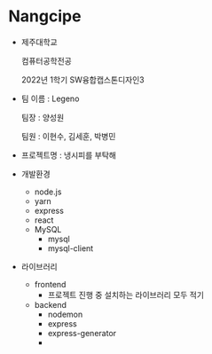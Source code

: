 # Nangcipe

- 제주대학교

  컴퓨터공학전공

  2022년 1학기 SW융합캡스톤디자인3

  

- 팀 이름 : Legeno

  팀장 : 양성원

  팀원 : 이현수, 김세훈, 박병민

  

- 프로젝트명 : 냉시피를 부탁해



- 개발환경
  - node.js
  - yarn
  - express
  - react
  - MySQL
    - mysql
    - mysql-client
- 라이브러리
  - frontend
    - 프로젝트 진행 중 설치하는 라이브러리 모두 적기
  - backend
    - nodemon
    - express
    - express-generator
    - 